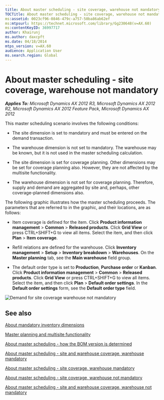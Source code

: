 ```yaml
---
title: About master scheduling - site coverage, warehouse not mandatory
TOCTitle: About master scheduling - site coverage, warehouse not mandatory
ms:assetid: 0023cf96-0846-479c-a757-50ba86ab62ef
ms:mtpsurl: https://technet.microsoft.com/library/Gg230648(v=AX.60)
ms:contentKeyID: 36997717
author: Khairunj
ms.author: daxcpft
ms.date: 04/18/2014
mtps_version: v=AX.60
audience: Application User
ms.search.region: Global
---
```


# About master scheduling - site coverage, warehouse not mandatory 


_**Applies To:** Microsoft Dynamics AX 2012 R3, Microsoft Dynamics AX 2012 R2, Microsoft Dynamics AX 2012 Feature Pack, Microsoft Dynamics AX 2012_

This master scheduling scenario involves the following conditions:

  - The site dimension is set to mandatory and must be entered on the demand transaction.

  - The warehouse dimension is not set to mandatory. The warehouse may be known, but it is not used in the master scheduling calculation.

  - The site dimension is set for coverage planning. Other dimensions may be set for coverage planning also. However, they are not affected by the multisite functionality.

  - The warehouse dimension is not set for coverage planning. Therefore, supply and demand are aggregated by site and, perhaps, other coverage-planned dimensions also.

The following graphic illustrates how the master scheduling proceeds. The parameters that are referred to in the graphic, and their locations, are as follows:

  - Item coverage is defined for the item. Click **Product information management** \> **Common** \> **Released products**. Click **Grid View** or press CTRL+SHIFT+G to view all items. Select the item, and then click **Plan** \> **Item coverage**.

  - Refill relations are defined for the warehouse. Click **Inventory management** \> **Setup** \> **Inventory breakdown** \> **Warehouses**. On the **Master planning** tab, see the **Main warehouse** field group.

  - The default order type is set to **Production**, **Purchase order** or **Kanban**. Click **Product information management** \> **Common** \> **Released products**. Click **Grid View** or press CTRL+SHIFT+G to view all items. Select the item, and then click **Plan** \> **Default order settings**. In the **Default order settings** form, see the **Default order type** field.

![Demand for site coverage warehouse not mandatory](images/Gg230648.Multisitedemandexplosionscenarioforsitecoveragewarehousenotmandatory(AX.60).jpg "Demand for site coverage warehouse not mandatory")

## See also

[About mandatory inventory dimensions](about-mandatory-inventory-dimensions.md)

[Master planning and multisite functionality](master-planning-and-multisite-functionality.md)

[About master scheduling - how the BOM version is determined](about-master-scheduling-how-the-bom-version-is-determined.md)

[About master scheduling - site and warehouse coverage, warehouse mandatory](about-master-scheduling-site-and-warehouse-coverage-warehouse-mandatory.md)

[About master scheduling - site coverage, warehouse mandatory](about-master-scheduling-site-coverage-warehouse-mandatory.md)

[About master scheduling - site coverage, warehouse not mandatory](about-master-scheduling-site-coverage-warehouse-not-mandatory.md)

[About master scheduling - site and warehouse coverage, warehouse not mandatory](about-master-scheduling-site-and-warehouse-coverage-warehouse-not-mandatory.md)

  


